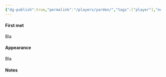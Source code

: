 ```yaml
---
{"dg-publish":true,"permalink":"/players/yarden/","tags":["player"],"noteIcon":"player"}
---
```


#### First met
Bla
#### Appearance
Bla
#### Notes